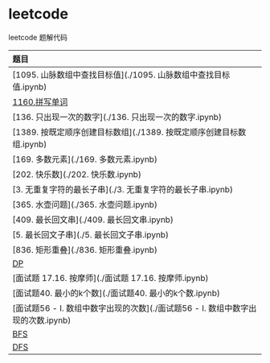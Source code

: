 # leetcode
leetcode 题解代码

| 题目 |
| :-----|
|[1095. 山脉数组中查找目标值](./1095. 山脉数组中查找目标值.ipynb)|
|[1160.拼写单词](./1160.拼写单词.ipynb)|
|[136. 只出现一次的数字](./136. 只出现一次的数字.ipynb)|
|[1389. 按既定顺序创建目标数组](./1389. 按既定顺序创建目标数组.ipynb)|
|[169. 多数元素](./169. 多数元素.ipynb)|
|[202. 快乐数](./202. 快乐数.ipynb)|
|[3. 无重复字符的最长子串](./3. 无重复字符的最长子串.ipynb)|
|[365. 水壶问题](./365. 水壶问题.ipynb)|
|[409. 最长回文串](./409. 最长回文串.ipynb)|
|[5. 最长回文子串](./5. 最长回文子串.ipynb)|
|[836. 矩形重叠](./836. 矩形重叠.ipynb)|
|[DP](./DP.ipynb)|
|[面试题 17.16. 按摩师](./面试题 17.16. 按摩师.ipynb)|
|[面试题40. 最小的k个数](./面试题40. 最小的k个数.ipynb)|
|[面试题56 - I. 数组中数字出现的次数](./面试题56 - I. 数组中数字出现的次数.ipynb)|
|[BFS](./BFS.py)|
|[DFS](./DFS.py)|
